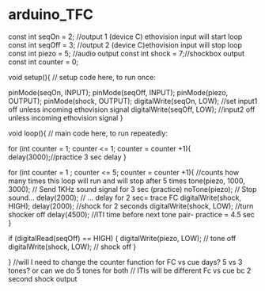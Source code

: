 # arduino_TFC

const int seqOn = 2; //output 1 (device C) ethovision input will start loop
const int seqOff = 3; //output 2 (device C)ethovision input will stop loop
const int piezo = 5; //audio output
const int shock = 7;//shockbox output
const int counter = 0;

void setup(){
   // setup code here, to run once:

   pinMode(seqOn, INPUT); 
   pinMode(seqOff, INPUT);
   pinMode(piezo, OUTPUT);
   pinMode(shock, OUTPUT);
   digitalWrite(seqOn, LOW); //set input1 off unless incoming ethovision signal
   digitalWrite(seqOff, LOW); //input2 off unless incoming ethovision signal
}

void loop(){
  // main code here, to run repeatedly:

   for (int counter = 1; counter <= 1; counter = counter +1){
    delay(3000);//practice 3 sec delay
   }

   for (int counter = 1 ; counter <= 5; counter = counter +1){ //counts how many times this loop will run and will stop after 5 times
   tone(piezo, 1000, 3000); // Send 1KHz sound signal for 3 sec (practice)
   noTone(piezo); // Stop sound...
   delay(2000);  // ... delay for 2 sec= trace FC
   digitalWrite(shock, HIGH);
   delay(2000); //shock for 2 seconds
   digitalWrite(shock, LOW); //turn shocker off
   delay(4500); //ITI time before next tone pair- practice = 4.5 sec
  }
 

  if (digitalRead(seqOff) == HIGH) {
    digitalWrite(piezo, LOW); // tone off
    digitalWrite(shock, LOW); // shock off
  }
  
}
//will I need to change the counter function for FC vs cue days? 5 vs 3 tones? or can we do 5 tones for both
// ITIs will be different Fc vs cue bc 2 second shock  output
